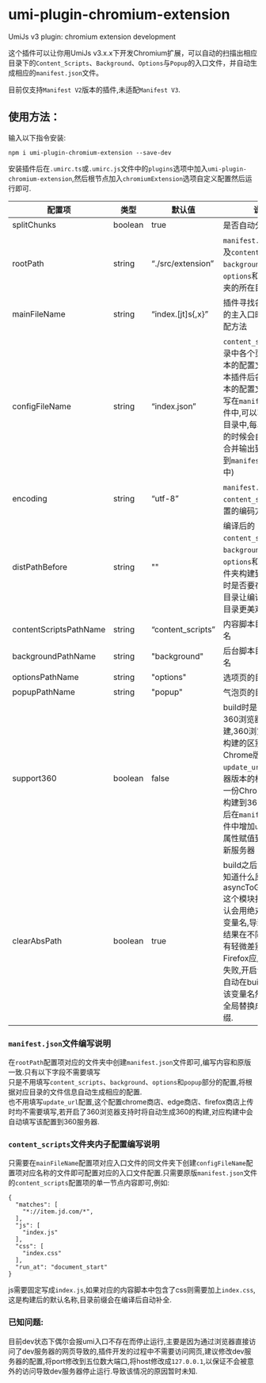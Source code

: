 # umi-plugin-chromium-extension

UmiJs v3 plugin: chromium extension development

这个插件可以让你用UmiJs v3.x.x下开发Chromium扩展，可以自动的扫描出相应目录下的`Content_Scripts`、`Background`、`Options`与`Popup`的入口文件，并自动生成相应的`manifest.json`文件。

目前仅支持`Manifest V2`版本的插件,未适配`Manifest V3`.

## 使用方法：

输入以下指令安装:

```
npm i umi-plugin-chromium-extension --save-dev
```  

安装插件后在`.umirc.ts`或`.umirc.js`文件中的`plugins`选项中加入`umi-plugin-chromium-extension`,然后根节点加入`chromiumExtension`选项自定义配置然后运行即可.

| 配置项                    | 类型      | 默认值               | 说明                                                                                                                                                 | 版本     |
|------------------------|---------|-------------------|----------------------------------------------------------------------------------------------------------------------------------------------------|--------|
| splitChunks            | boolean | true              | 是否自动分割代码                                                                                                                                           | -      |
| rootPath               | string  | “./src/extension” | `manifest.json`文件以及`content_scripts`、`background`、`options`和`popup`文件夹的所在目录                                                                        | -      |
| mainFileName           | string  | “index.[jt]s{,x}” | 插件寻找各个文件夹的主入口时的正则匹配方法                                                                                                                              | -      |
| configFileName         | string  | “index.json”      | `content_scripts`子目录中各个页面内容脚本的配置文件名(使用本插件后各个内容脚本的配置文件可以不写在`manifest.json`文件中,可以写在每个子目录中,每次启动编译的时候会自动寻找并合并输出到编译目录到`manifest.json`文件中)               | -      |
| encoding               | string  | “utf-8”           | `manifest.json`文件和`content_scripts`子配置的编码方式                                                                                                        | -      |
| distPathBefore         | string  | ""                | 编译后的`content_scripts`、`background`、`options`和`popup`等文件夹构建到输出目录时是否要在包裹一层目录让编译后的输出目录更美观                                                             | -      |
| contentScriptsPathName | string  | “content_scripts” | 内容脚本目录的目录名                                                                                                                                         | -      |
| backgroundPathName     | string  | "background"      | 后台脚本目录的目录名                                                                                                                                         | -      |
| optionsPathName        | string  | "options"         | 选项页的目录名                                                                                                                                            | -      |
| popupPathName          | string  | "popup"           | 气泡页的目录名                                                                                                                                            | -      |
| support360             | boolean | false             | build时是否构建出360浏览器版本的构建,360浏览器版本的构建的区别就是Chrome版本默认`update_url`,360浏览器版本的构建会复制一份Chrome版本的构建到360的目录,然后在`manifest.json`文件中增加`update_url`属性赋值到360的更新服务器 | 0.0.8  |
| clearAbsPath           | boolean | true              | build之后因umijs不知道什么原因asyncToGenerator.js这个模块打包之后默认会用绝对路径作为变量名,导致编译后的结果在不同电脑下会有轻微差别导致在Firefox应用商店审核失败,开启该功能后,将自动在build之后寻找该变量名然后将名称全局替换成统一的前缀.       | v1.0.1 |

### `manifest.json`文件编写说明

在`rootPath`配置项对应的文件夹中创建`manifest.json`文件即可,编写内容和原版一致.只有以下字段不需要填写   
只是不用填写`content_scripts`、`background`、`options`和`popup`部分的配置,将根据对应目录的文件信息自动生成相应的配置.  
也不用填写`update_url`配置,这个配置chrome商店、edge商店、firefox商店上传时均不需要填写,若开启了360浏览器支持时将自动生成360的构建,对应构建中会自动填写该配置到360服务器.

### `content_scripts`文件夹内子配置编写说明

只需要在`mainFileName`配置项对应入口文件的同文件夹下创建`configFileName`配置项对应名称的文件即可配置对应的入口文件配置.只需要原版`manifest.json`文件的`content_scripts`配置项的单一节点内容即可,例如:

```
{
  "matches": [
    "*://item.jd.com/*",
  ],
  "js": [
    "index.js"
  ],
  "css": [
    "index.css"
  ],
  "run_at": "document_start"
}
```

js需要固定写成`index.js`,如果对应的内容脚本中包含了css则需要加上`index.css`,这是构建后的默认名称,目录前缀会在编译后自动补全.

### 已知问题:

目前dev状态下偶尔会报umi入口不存在而停止运行,主要是因为通过浏览器直接访问了dev服务器的网页导致的,插件开发的过程中不需要访问网页,建议修改dev服务器的配置,将port修改到五位数大端口,将host修改成`127.0.0.1`,以保证不会被意外的访问导致dev服务器停止运行.导致该情况的原因暂时未知.
